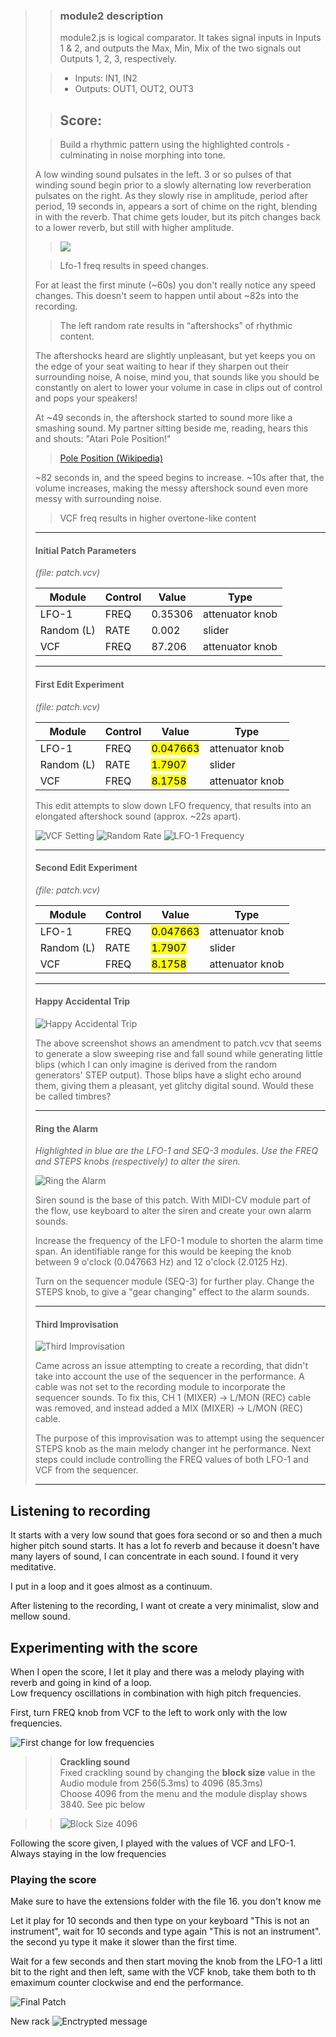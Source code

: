 > >### module2 description
> >module2.js is logical comparator. It takes signal inputs in Inputs 1 & 2, and outputs the Max, Min, Mix of the two signals out Outputs 1, 2, 3, respectively.
> 
> >- Inputs: IN1, IN2
> >- Outputs: OUT1, OUT2, OUT3
> 
> >## Score:
> 
> >Build a rhythmic pattern using the highlighted controls - culminating in noise morphing into tone.
> 
> A low winding sound pulsates in the left. 3 or so pulses of that winding sound begin prior to a slowly alternating low reverberation pulsates on the right.  As they slowly rise in amplitude, period after period, 19 seconds in, appears a sort of chime on the right, blending in with the reverb.  That chime gets louder, but its pitch changes back to a lower reverb, but still with higher amplitude.
> 
> ><img src="https://i.imgur.com/PRBBGu9.png">
> 
> >Lfo-1 freq results in speed changes.<br/>
> 
> For at least the first minute (~60s) you don't really notice any speed changes.  This doesn't seem to happen until about ~82s into the recording.
> 
> >The left random rate results in “aftershocks” of rhythmic content.<br/>
> 
> The aftershocks heard are slightly unpleasant, but yet keeps you on the edge of your seat waiting to hear if they sharpen out their surrounding noise,  A noise, mind you, that sounds like you should be constantly on alert to lower your volume in case in clips out of control and pops your speakers!
> 
> At ~49 seconds in, the aftershock started to sound more like a smashing sound. My partner sitting beside me, reading, hears this and shouts: "Atari Pole Position!"
> 
> >[Pole Position (Wikipedia)](https://en.wikipedia.org/wiki/Pole_Position)
> 
> ~82 seconds in, and the speed begins to increase.  ~10s after that, the volume increases, making the messy aftershock sound even more messy with surrounding noise.
> 
> >VCF freq results in higher overtone-like content
> 
> 
> ---
> 
> #### Initial Patch Parameters
> *(file: patch.vcv)*<br />
> 
> Module | Control | Value | Type |
> ------ | ------- | ----- | ---- |
> LFO-1  |  FREQ   | 0.35306| attenuator knob |
> Random (L) |  RATE   | 0.002 | slider |
> VCF    |  FREQ   | 87.206| attenuator knob |
> 
> ---
> 
> #### First Edit Experiment
> *(file: patch.vcv)*<br />
> 
> Module | Control | Value | Type |
> ------ | ------- | ----- | ---- |
> LFO-1  |  FREQ   | <mark>0.047663</mark> | attenuator knob |
> Random (L) |  RATE   | <mark>1.7907</mark> | slider |
> VCF    |  FREQ   | <mark>8.1758</mark> | attenuator knob |
> 
> This edit attempts to slow down LFO frequency, that results into an elongated aftershock sound (approx. ~22s apart).
> 
> ![VCF Setting](https://i.imgur.com/GuDCuZh.png)
> ![Random Rate](https://i.imgur.com/We3OF0H.png)
> ![LFO-1 Frequency](https://i.imgur.com/bgmG4QV.png)
> 
> ---
> 
> #### Second Edit Experiment
> *(file: patch.vcv)*<br />
> 
> Module | Control | Value | Type |
> ------ | ------- | ----- | ---- |
> LFO-1  |  FREQ   | <mark>0.047663</mark> | attenuator knob |
> Random (L) |  RATE   | <mark>1.7907</mark> | slider |
> VCF    |  FREQ   | <mark>8.1758</mark> | attenuator knob |
> 
> ---
> 
> #### Happy Accidental Trip
> 
> ![Happy Accidental Trip](https://i.imgur.com/huYLC1B.png)
> 
> The above screenshot shows an amendment to patch.vcv that seems to generate a slow sweeping rise and fall sound while generating little blips (which I can only imagine is derived from the random generators' STEP output).  Those blips have a slight echo around them, giving them a pleasant, yet glitchy digital sound.  Would these be called timbres?
> 
> ---
> 
> #### Ring the Alarm
> 
> _Highlighted in blue are the LFO-1 and SEQ-3 modules.  Use the FREQ and STEPS knobs (respectively) to alter the siren._
> 
> ![Ring the Alarm](https://i.imgur.com/WAVyhMN.png)
> 
> Siren sound is the base of this patch.  With MIDI-CV module part of the flow, use keyboard to alter the siren and create your own alarm sounds.
> 
> Increase the frequency of the LFO-1 module to shorten the alarm time span.  An identifiable range for this would be keeping the knob between 9 o'clock (0.047663 Hz) and 12 o'clock (2.0125 Hz).
> 
> Turn on the sequencer module (SEQ-3) for further play.  Change the STEPS knob, to give a "gear changing" effect to the alarm sounds.
> 
> ---
> 
> #### Third Improvisation
> 
> ![Third Improvisation](https://i.imgur.com/vhRjtia.png)
> 
> Came across an issue attempting to create a recording, that didn't take into account the use of the sequencer in the performance.  A cable was not set to the recording module to incorporate the sequencer sounds.  To fix this, CH 1 (MIXER) -> L/MON (REC) cable was removed, and instead added a MIX (MIXER) -> L/MON (REC) cable.
> 
> The purpose of this improvisation was to attempt using the sequencer STEPS knob as the main melody changer int he performance.  Next steps could include controlling the FREQ values of both LFO-1 and VCF from the sequencer.
> 
> ---

## Listening to recording

It starts with a very low sound that goes fora second or so and then a much higher pitch sound starts. It has a lot fo reverb and because it doesn't have many layers of sound, I can concentrate in each sound. I found it very meditative. 

I put in a loop and it goes almost as a continuum. 

After listening to the recording, I want ot create a very minimalist, slow and mellow sound. 

## Experimenting with the score

When I open the score, I let it play and there was a melody playing with reverb and going in kind of a loop.  
Low frequency oscillations in combination with high pitch frequencies.  

First, turn FREQ knob from VCF to the left to work only with the low frequencies. 

![First change for low frequencies](https://i.imgur.com/CZxr2tb.png)
 
		
				
>>   **Crackling sound**  
>> Fixed crackling sound by changing the **block size** value in the Audio module from 256(5.3ms) to 4096 (85.3ms)  
Choose 4096 from the menu and the module display shows 3840. 
See pic below  

>> ![Block Size 4096](https://i.imgur.com/qieA3Wo.png)

Following the score given, I played with the values of VCF and LFO-1.  
Always staying in the low frequencies

### Playing the score

Make sure to have the extensions folder with the file 16. you don't know me

Let it play for 10 seconds and then type on your keyboard "This is not an instrument", wait for 10 seconds and type again "This is not an instrument". the second yu type it make it slower than the first time. 

Wait for a few seconds and then start moving the knob from the LFO-1 a littl bit to the right and then left, same with the VCF knob, take them both to th emaximum counter clockwise and end the performance. 

![Final Patch](https://i.imgur.com/WvZAvTq.png)


New rack
![Enctrypted message](https://i.imgur.com/sCo6FXz.png)



 


 


